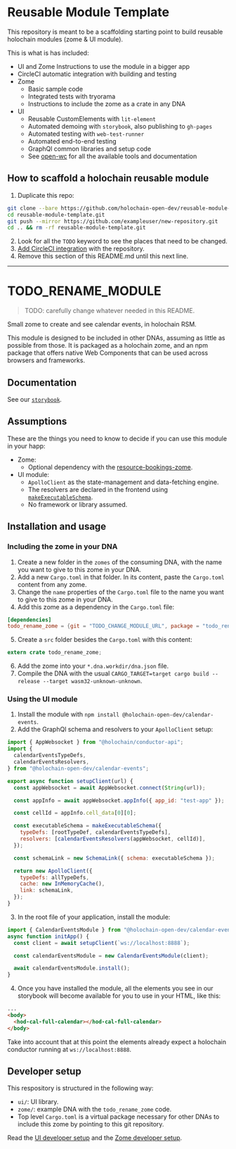 # Reusable Module Template

This repository is meant to be a scaffolding starting point to build reusable holochain modules (zome & UI module).

This is what is has included:

- UI and Zome Instructions to use the module in a bigger app
- CircleCI automatic integration with building and testing
- Zome
  - Basic sample code 
  - Integrated tests with tryorama
  - Instructions to include the zome as a crate in any DNA
- UI
  - Reusable CustomElements with `lit-element`
  - Automated demoing with `storybook`, also publishing to `gh-pages`
  - Automated testing with `web-test-runner`
  - Automated end-to-end testing
  - GraphQl common libraries and setup code
  - See [open-wc](https://open-wc.org/) for all the available tools and documentation

## How to scaffold a holochain reusable module

1. Duplicate this repo: 

```bash
git clone --bare https://github.com/holochain-open-dev/reusable-module-template
cd reusable-module-template.git
git push --mirror https://github.com/exampleuser/new-repository.git
cd .. && rm -rf reusable-module-template.git
```

2. Look for all the `TODO` keyword to see the places that need to be changed.
3. [Add CircleCI integration](https://circleci.com/docs/enterprise/quick-start/) with the repository.
4. Remove this section of this README.md until this next line.

---

# TODO_RENAME_MODULE

> TODO: carefully change whatever needed in this README.

Small zome to create and see calendar events, in holochain RSM.

This module is designed to be included in other DNAs, assuming as little as possible from those. It is packaged as a holochain zome, and an npm package that offers native Web Components that can be used across browsers and frameworks.

## Documentation

See our [`storybook`](https://holochain-open-dev.github.io/calendar-events-zome).

## Assumptions

These are the things you need to know to decide if you can use this module in your happ:

- Zome:
  - Optional dependency with the [resource-bookings-zome](https://github/holochain-open-dev/resource-bookings-zome).
- UI module:
  - `ApolloClient` as the state-management and data-fetching engine.
  - The resolvers are declared in the frontend using [`makeExecutableSchema`](https://www.npmjs.com/package/@graphql-tools/schema).
  - No framework or library assumed.

## Installation and usage

### Including the zome in your DNA

1. Create a new folder in the `zomes` of the consuming DNA, with the name you want to give to this zome in your DNA.
2. Add a new `Cargo.toml` in that folder. In its content, paste the `Cargo.toml` content from any zome.
3. Change the `name` properties of the `Cargo.toml` file to the name you want to give to this zome in your DNA.
4. Add this zome as a dependency in the `Cargo.toml` file:
```toml
[dependencies]
todo_rename_zome = {git = "TODO_CHANGE_MODULE_URL", package = "todo_rename_zome"}
```
5. Create a `src` folder besides the `Cargo.toml` with this content:
```rust
extern crate todo_rename_zome;
```
6. Add the zome into your `*.dna.workdir/dna.json` file.
7. Compile the DNA with the usual `CARGO_TARGET=target cargo build --release --target wasm32-unknown-unknown`.

### Using the UI module

1. Install the module with `npm install @holochain-open-dev/calendar-events`.
2. Add the GraphQl schema and resolvers to your `ApolloClient` setup:

```js
import { AppWebsocket } from "@holochain/conductor-api";
import {
  calendarEventsTypeDefs,
  calendarEventsResolvers,
} from "@holochain-open-dev/calendar-events";

export async function setupClient(url) {
  const appWebsocket = await AppWebsocket.connect(String(url));

  const appInfo = await appWebsocket.appInfo({ app_id: "test-app" });

  const cellId = appInfo.cell_data[0][0];

  const executableSchema = makeExecutableSchema({
    typeDefs: [rootTypeDef, calendarEventsTypeDefs],
    resolvers: [calendarEventsResolvers(appWebsocket, cellId)],
  });

  const schemaLink = new SchemaLink({ schema: executableSchema });

  return new ApolloClient({
    typeDefs: allTypeDefs,
    cache: new InMemoryCache(),
    link: schemaLink,
  });
}
```

3. In the root file of your application, install the module:

```js
import { CalendarEventsModule } from "@holochain-open-dev/calendar-events";
async function initApp() {
  const client = await setupClient(`ws://localhost:8888`);

  const calendarEventsModule = new CalendarEventsModule(client);

  await calendarEventsModule.install();
}
```

4. Once you have installed the module, all the elements you see in our storybook will become available for you to use in your HTML, like this:

```html
...
<body>
  <hod-cal-full-calendar></hod-cal-full-calendar>
</body>
```

Take into account that at this point the elements already expect a holochain conductor running at `ws://localhost:8888`.

## Developer setup

This respository is structured in the following way:

- `ui/`: UI library.
- `zome/`: example DNA with the `todo_rename_zome` code.
- Top level `Cargo.toml` is a virtual package necessary for other DNAs to include this zome by pointing to this git repository.

Read the [UI developer setup](/ui/README.md) and the [Zome developer setup](/zome/README.md).
